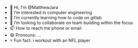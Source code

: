 - 👋 Hi, I’m @MatthewJara
- 👀 I’m interested in computer engineering
- 🌱 I’m currently learning how to code on gitlab
- 💞️ I’m looking to collaborate on team building within the focus
- 📫 How to reach me phone or email
- 😄 Pronouns: ...
- ⚡ Fun fact: i workout with an NFL player

<!---
MatthewJara/MatthewJara is a ✨ special ✨ repository because its `README.md` (this file) appears on your GitHub profile.
You can click the Preview link to take a look at your changes.
--->
